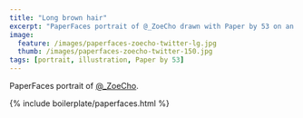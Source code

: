 ```yaml
---
title: "Long brown hair"
excerpt: "PaperFaces portrait of @_ZoeCho drawn with Paper by 53 on an iPad."
image: 
  feature: /images/paperfaces-zoecho-twitter-lg.jpg
  thumb: /images/paperfaces-zoecho-twitter-150.jpg
tags: [portrait, illustration, Paper by 53]
---
```


PaperFaces portrait of [@_ZoeCho](http://twitter.com/_ZoeCho).

{% include boilerplate/paperfaces.html %}